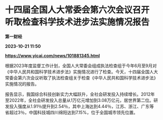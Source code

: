 # 十四届全国人大常委会第六次会议召开 听取检查科学技术进步法实施情况报告
**第一财经**

**2023-10-21 11:50**

**https://www.yicai.com/news/101881345.html**

根据2023年度监督工作计划，全国人大常委会组成执法检查组于今年6月至9月对《中华人民共和国科学技术进步法》实施情况进行了检查。今天，十四届全国人大常委会第六次会议听取了执法检查组关于检查《中华人民共和国科学技术进步法》实施情况的报告。

报告显示，我国综合科技创新实力大幅跃升，全社会研发投入持续增长。2012年至2022年，全社会研发投入总量从1万亿元增加到3.08万亿元，居世界第二位。研发投入强度从1.91％提升到2.54％，其中上海达到4.44％，江苏、浙江、广东等省超过3％，中国科技城四川绵阳达到7.15%，位于全国城市领先位置。